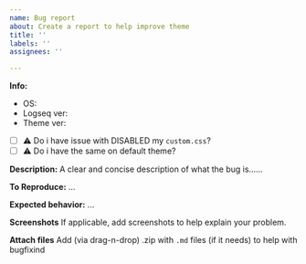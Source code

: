 ```yaml
---
name: Bug report
about: Create a report to help improve theme
title: ''
labels: ''
assignees: ''

---
```


**Info:**
- OS:
- Logseq ver:
- Theme ver:
- [ ] ⚠ Do i have issue with DISABLED my `custom.css`?
- [ ] ⚠ Do i have the same on default theme?

**Description:**
A clear and concise description of what the bug is......

**To Reproduce:**
 ...

**Expected behavior:**
 ...

**Screenshots**
If applicable, add screenshots to help explain your problem.

**Attach files**
Add (via drag-n-drop) .zip with `.md` files (if it needs) to help with bugfixind
